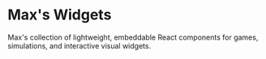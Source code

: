 # Max's Widgets
Max's collection of lightweight, embeddable React components for games, simulations, and interactive visual widgets.
